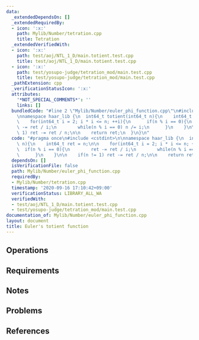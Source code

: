 ```yaml
---
data:
  _extendedDependsOn: []
  _extendedRequiredBy:
  - icon: ':x:'
    path: Mylib/Number/tetration.cpp
    title: Tetration
  _extendedVerifiedWith:
  - icon: ':x:'
    path: test/aoj/NTL_1_D/main.totient.test.cpp
    title: test/aoj/NTL_1_D/main.totient.test.cpp
  - icon: ':x:'
    path: test/yosupo-judge/tetration_mod/main.test.cpp
    title: test/yosupo-judge/tetration_mod/main.test.cpp
  _pathExtension: cpp
  _verificationStatusIcon: ':x:'
  attributes:
    '*NOT_SPECIAL_COMMENTS*': ''
    links: []
  bundledCode: "#line 2 \"Mylib/Number/euler_phi_function.cpp\"\n#include <cstdint>\n\
    \nnamespace haar_lib {\n  int64_t totient(int64_t n){\n    int64_t ret = n;\n\n\
    \    for(int64_t i = 2; i * i <= n; ++i){\n      if(n % i == 0){\n        ret\
    \ -= ret / i;\n        while(n % i == 0) n /= i;\n      }\n    }\n\n    if(n !=\
    \ 1) ret -= ret / n;\n\n    return ret;\n  }\n}\n"
  code: "#pragma once\n#include <cstdint>\n\nnamespace haar_lib {\n  int64_t totient(int64_t\
    \ n){\n    int64_t ret = n;\n\n    for(int64_t i = 2; i * i <= n; ++i){\n    \
    \  if(n % i == 0){\n        ret -= ret / i;\n        while(n % i == 0) n /= i;\n\
    \      }\n    }\n\n    if(n != 1) ret -= ret / n;\n\n    return ret;\n  }\n}\n"
  dependsOn: []
  isVerificationFile: false
  path: Mylib/Number/euler_phi_function.cpp
  requiredBy:
  - Mylib/Number/tetration.cpp
  timestamp: '2020-09-16 17:10:42+09:00'
  verificationStatus: LIBRARY_ALL_WA
  verifiedWith:
  - test/aoj/NTL_1_D/main.totient.test.cpp
  - test/yosupo-judge/tetration_mod/main.test.cpp
documentation_of: Mylib/Number/euler_phi_function.cpp
layout: document
title: Euler's totient function
---
```


## Operations

## Requirements

## Notes

## Problems

## References
